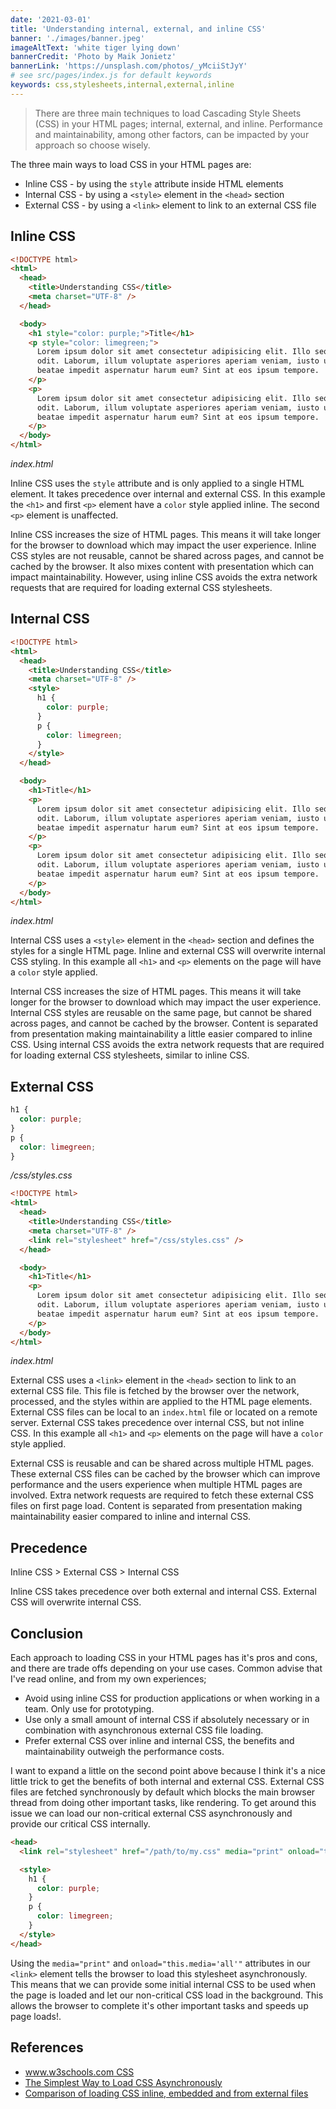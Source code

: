 ```yaml
---
date: '2021-03-01'
title: 'Understanding internal, external, and inline CSS'
banner: './images/banner.jpeg'
imageAltText: 'white tiger lying down'
bannerCredit: 'Photo by Maik Jonietz'
bannerLink: 'https://unsplash.com/photos/_yMciiStJyY'
# see src/pages/index.js for default keywords
keywords: css,stylesheets,internal,external,inline
---
```


> There are three main techniques to load Cascading Style Sheets (CSS) in your HTML pages; internal, external, and inline. Performance and maintainability, among other factors, can be impacted by your approach so choose wisely.

<!-- end -->

The three main ways to load CSS in your HTML pages are:

- Inline CSS - by using the `style` attribute inside HTML elements
- Internal CSS - by using a `<style>` element in the `<head>` section
- External CSS - by using a `<link>` element to link to an external CSS file

## Inline CSS

```html
<!DOCTYPE html>
<html>
  <head>
    <title>Understanding CSS</title>
    <meta charset="UTF-8" />
  </head>

  <body>
    <h1 style="color: purple;">Title</h1>
    <p style="color: limegreen;">
      Lorem ipsum dolor sit amet consectetur adipisicing elit. Illo sequi esse
      odit. Laborum, illum voluptate asperiores aperiam veniam, iusto ullam
      beatae impedit aspernatur harum eum? Sint at eos ipsum tempore.
    </p>
    <p>
      Lorem ipsum dolor sit amet consectetur adipisicing elit. Illo sequi esse
      odit. Laborum, illum voluptate asperiores aperiam veniam, iusto ullam
      beatae impedit aspernatur harum eum? Sint at eos ipsum tempore.
    </p>
  </body>
</html>
```
*index.html*

Inline CSS uses the `style` attribute and is only applied to a single HTML element. It takes precedence over internal and external CSS. In this example the `<h1>` and first `<p>` element have a `color` style applied inline. The second `<p>` element is unaffected.

Inline CSS increases the size of HTML pages. This means it will take longer for the browser to download which may impact the user experience. Inline CSS styles are not reusable, cannot be shared across pages, and cannot be cached by the browser. It also mixes content with presentation which can impact maintainability. However, using inline CSS avoids the extra network requests that are required for loading external CSS stylesheets.

## Internal CSS

```html
<!DOCTYPE html>
<html>
  <head>
    <title>Understanding CSS</title>
    <meta charset="UTF-8" />
    <style>
      h1 {
        color: purple;
      }
      p {
        color: limegreen;
      }
    </style>
  </head>

  <body>
    <h1>Title</h1>
    <p>
      Lorem ipsum dolor sit amet consectetur adipisicing elit. Illo sequi esse
      odit. Laborum, illum voluptate asperiores aperiam veniam, iusto ullam
      beatae impedit aspernatur harum eum? Sint at eos ipsum tempore.
    </p>
    <p>
      Lorem ipsum dolor sit amet consectetur adipisicing elit. Illo sequi esse
      odit. Laborum, illum voluptate asperiores aperiam veniam, iusto ullam
      beatae impedit aspernatur harum eum? Sint at eos ipsum tempore.
    </p>
  </body>
</html>
```
*index.html*

Internal CSS uses a `<style>` element in the `<head>` section and defines the styles for a single HTML page. Inline and external CSS will overwrite internal CSS styling. In this example all `<h1>` and `<p>` elements on the page will have a `color` style applied.

Internal CSS increases the size of HTML pages. This means it will take longer for the browser to download which may impact the user experience. Internal CSS styles are reusable on the same page, but cannot be shared across pages, and cannot be cached by the browser. Content is separated from presentation making maintainability a little easier compared to inline CSS. Using internal CSS avoids the extra network requests that are required for loading external CSS stylesheets, similar to inline CSS.

## External CSS

```css
h1 {
  color: purple;
}
p {
  color: limegreen;
}
```
*/css/styles.css*

```html
<!DOCTYPE html>
<html>
  <head>
    <title>Understanding CSS</title>
    <meta charset="UTF-8" />
    <link rel="stylesheet" href="/css/styles.css" />
  </head>

  <body>
    <h1>Title</h1>
    <p>
      Lorem ipsum dolor sit amet consectetur adipisicing elit. Illo sequi esse
      odit. Laborum, illum voluptate asperiores aperiam veniam, iusto ullam
      beatae impedit aspernatur harum eum? Sint at eos ipsum tempore.
    </p>
  </body>
</html>
```
*index.html*

External CSS uses a `<link>` element in the `<head>` section to link to an external CSS file. This file is fetched by the browser over the network, processed, and the styles within are applied to the HTML page elements. External CSS files can be local to an `index.html` file or located on a remote server. External CSS takes precedence over internal CSS, but not inline CSS. In this example all `<h1>` and `<p>` elements on the page will have a `color` style applied.

External CSS is reusable and can be shared across multiple HTML pages. These external CSS files can be cached by the browser which can improve performance and the users experience when multiple HTML pages are involved. Extra network requests are required to fetch these external CSS files on first page load. Content is separated from presentation making maintainability easier compared to inline and internal CSS.

## Precedence

Inline CSS > External CSS > Internal CSS

Inline CSS takes precedence over both external and internal CSS. External CSS will overwrite internal CSS.


## Conclusion

Each approach to loading CSS in your HTML pages has it's pros and cons, and there are trade offs depending on your use cases. Common advise that I've read online, and from my own experiences; 

- Avoid using inline CSS for production applications or when working in a team. Only use for prototyping.
- Use only a small amount of internal CSS if absolutely necessary or in combination with asynchronous external CSS file loading.
- Prefer external CSS over inline and internal CSS, the benefits and maintainability outweigh the performance costs.

I want to expand a little on the second point above because I think it's a nice little trick to get the benefits of both internal and external CSS. External CSS files are fetched synchronously by default which blocks the main browser thread from doing other important tasks, like rendering. To get around this issue we can load our non-critical external CSS asynchronously and provide our critical CSS internally.

```html
<head>
  <link rel="stylesheet" href="/path/to/my.css" media="print" onload="this.media='all'">

  <style>
    h1 {
      color: purple;
    }
    p {
      color: limegreen;
    }
  </style>
</head>
```

Using the `media="print"` and `onload="this.media='all'"` attributes in our `<link>` element tells the browser to load this stylesheet asynchronously. This means that we can provide some initial internal CSS to be used when the page is loaded and let our non-critical CSS load in the background. This allows the browser to complete it's other important tasks and speeds up page loads!.

## References

- [www.w3schools.com CSS](https://www.w3schools.com/html/html_css.asp)
- [The Simplest Way to Load CSS Asynchronously](https://www.filamentgroup.com/lab/load-css-simpler/)
- [Comparison of loading CSS inline, embedded and from external files](https://stackoverflow.com/questions/2455488/comparison-of-loading-css-inline-embedded-and-from-external-files)